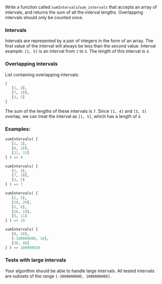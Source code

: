 
Write a function called  `sumIntervals`/`sum_intervals`  that accepts an array of intervals, and returns the sum of all the interval lengths. Overlapping intervals should only be counted once.

### Intervals

Intervals are represented by a pair of integers in the form of an array. The first value of the interval will always be less than the second value. Interval example:  `[1, 5]`  is an interval from  `1`  to  `5`. The length of this interval is  `4`.

### Overlapping Intervals

List containing overlapping intervals:

```python
[
   [1, 4],
   [7, 10],
   [3, 5]
]
```

The sum of the lengths of these intervals is  `7`. Since  `[1, 4]`  and  `[3, 5]`  overlap, we can treat the interval as  `[1, 5]`, which has a length of  `4`.

### Examples:

```python
sumIntervals( [
   [1, 2],
   [6, 10],
   [11, 15]
] ) => 9

sumIntervals( [
   [1, 4],
   [7, 10],
   [3, 5]
] ) => 7

sumIntervals( [
   [1, 5],
   [10, 20],
   [1, 6],
   [16, 19],
   [5, 11]
] ) => 19

sumIntervals( [
   [0, 20],
   [-100000000, 10],
   [30, 40]
] ) => 100000030
```

### Tests with large intervals

Your algorithm should be able to handle large intervals. All tested intervals are subsets of the range  `[-1000000000, 1000000000]`.